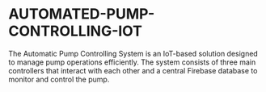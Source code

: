 # AUTOMATED-PUMP-CONTROLLING-IOT
The Automatic Pump Controlling System is an IoT-based solution designed to manage pump operations efficiently. The system consists of three main controllers that interact with each other and a central Firebase database to monitor and control the pump.
